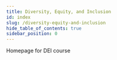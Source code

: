 ```yaml
---
title: Diversity, Equity, and Inclusion
id: index
slug: /diversity-equity-and-inclusion
hide_table_of_contents: true
sidebar_position: 0
---
```


Homepage for DEI course